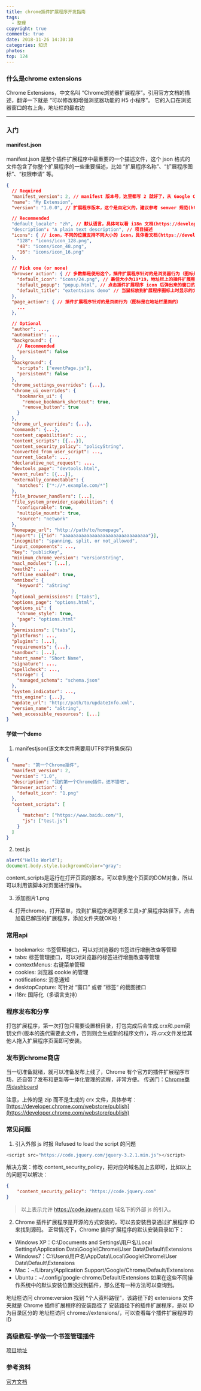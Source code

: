 ```yaml
---
title: chrome插件扩展程序开发指南
tags:
  - 整理
copyright: true
comments: true
date: 2018-11-26 14:30:10
categories: 知识
photos:
top: 124
---
```


### 什么是chrome extensions
Chrome Extensions，中文名叫 “Chrome浏览器扩展程序”。引用官方文档的描述，翻译一下就是 “可以修改和增强浏览器功能的 H5 小程序”。
它的入口在浏览器窗口的右上角，地址栏的最右边

---
<!-- more -->

### 入门
#### manifest.json
manifest.json 是整个插件扩展程序中最重要的一个描述文件，这个 json 格式的文件包含了你整个扩展程序的一些重要描述，比如 “扩展程序名称”、“扩展程序图标”、“权限申请” 等。

```json
{
  // Required
  "manifest_version": 2, // manifest 版本号，这里都写 2 就好了，从 Google Chrome 18 开始，就开始升级到 2 版本了
  "name": "My Extension",
  "version": "1.0.0", // 扩展程序版本，这个是自定义的，建议参考 semver 规范(http://semver.org/)

  // Recommended
  "default_locale": "zh", // 默认语言，具体可以看 i18n 文档(https://developer.chrome.com/extensions/i18n)
  "description": "A plain text description", // 项目描述
  "icons": { // icon，不同的位置支持不同大小的 icon，具体看文档(https://developer.chrome.com/extensions/manifest/icons)
    "128": "icons/icon_128.png",
    "48": "icons/icon_48.png",
    "16": "icons/icon_16.png"
  },

  // Pick one (or none)
  "browser_action": { // 多数都是使用这个，插件扩展程序针对的是浏览器行为（图标是在地址栏外面）
    "default_icon": "icons/24.png", // 最佳大小为19*19，地址栏上的插件扩展程序的 icon（一般作为主入口）
    "default_popup": "popup.html", // 点击插件扩展程序 icon 后弹出来的窗口的主页面 html
    "default_title": "extentsions demo" // 当鼠标放到扩展程序图标上时显示的文字
  },
  "page_action": { // 插件扩展程序针对的是页面行为（图标是在地址栏里面的）
    ...
  },

  // Optional
  "author": ...,
  "automation": ...,
  "background": {
    // Recommended
    "persistent": false
  },
  "background": {
    "scripts": ["eventPage.js"],
    "persistent": false
  },
  "chrome_settings_overrides": {...},
  "chrome_ui_overrides": {
    "bookmarks_ui": {
      "remove_bookmark_shortcut": true,
      "remove_button": true
    }
  },
  "chrome_url_overrides": {...},
  "commands": {...},
  "content_capabilities": ...,
  "content_scripts": [{...}],
  "content_security_policy": "policyString",
  "converted_from_user_script": ...,
  "current_locale": ...,
  "declarative_net_request": ...,
  "devtools_page": "devtools.html",
  "event_rules": [{...}],
  "externally_connectable": {
    "matches": ["*://*.example.com/*"]
  },
  "file_browser_handlers": [...],
  "file_system_provider_capabilities": {
    "configurable": true,
    "multiple_mounts": true,
    "source": "network"
  },
  "homepage_url": "http://path/to/homepage",
  "import": [{"id": "aaaaaaaaaaaaaaaaaaaaaaaaaaaaaaaa"}],
  "incognito": "spanning, split, or not_allowed",
  "input_components": ...,
  "key": "publicKey",
  "minimum_chrome_version": "versionString",
  "nacl_modules": [...],
  "oauth2": ...,
  "offline_enabled": true,
  "omnibox": {
    "keyword": "aString"
  },
  "optional_permissions": ["tabs"],
  "options_page": "options.html",
  "options_ui": {
    "chrome_style": true,
    "page": "options.html"
  },
  "permissions": ["tabs"],
  "platforms": ...,
  "plugins": [...],
  "requirements": {...},
  "sandbox": [...],
  "short_name": "Short Name",
  "signature": ...,
  "spellcheck": ...,
  "storage": {
    "managed_schema": "schema.json"
  },
  "system_indicator": ...,
  "tts_engine": {...},
  "update_url": "http://path/to/updateInfo.xml",
  "version_name": "aString",
  "web_accessible_resources": [...]
}
```

#### 学做一个demo
1. manifestjson(该文本文件需要用UTF8字符集保存)
```json
{
  "name": "第一个Chrome插件",
  "manifest_version": 2,
  "version": "1.0",
  "description": "我的第一个Chrome插件，还不错吧",
  "browser_action": {
    "default_icon": "1.png"
  },
  "content_scripts": [
    {
      "matches": ["https://www.baidu.com/"],
      "js": ["test.js"]
    }
  ]
}
```

2. test.js
```javascript
alert("Hello World");
document.body.style.backgroundColor="gray";
```
content_scripts是运行在打开页面的脚本，可以拿到整个页面的DOM对象，所以可以利用该脚本对页面进行操作。

3. 添加图片1.png

4. 打开chrome，打开菜单，找到扩展程序选项更多工具>扩展程序路径下。点击加载已解压的扩展程序，添加文件夹就OK啦！


### 常用api 
- bookmarks: 书签管理接口，可以对浏览器的书签进行增删改查等管理
- tabs: 标签管理接口，可以对浏览器的标签进行增删改查等管理
- contextMenus: 右键菜单管理
- cookies: 浏览器 cookie 的管理
- notifications: 消息通知
- desktopCapture: 可针对 “窗口” 或者 ”标签“ 的截图接口
- i18n: 国际化（多语言支持）

### 程序发布和分享
打包扩展程序，第一次打包只需要设置根目录，打包完成后会生成.crx和.pem密钥文件(版本的迭代需要此文件，否则则会生成新的程序文件)，将.crx文件发给其他人拖入扩展程序页面即可安装。

### 发布到chrome商店
当一切准备就绪，就可以准备发布上线了，Chrome 有个官方的插件扩展程序市场，还自带了发布和更新等一体化管理的流程，非常方便。
传送门：[Chrome商店dashboard](https://chrome.google.com/webstore/developer/dashboard)

注意，上传的是 zip 而不是生成的 crx 文件，具体参考：[https://developer.chrome.com/webstore/publish](https://developer.chrome.com/webstore/publish)

### 常见问题
1. 引入外部 js 时报 Refused to load the script 的问题
```javascript
<script src="https://code.jquery.com/jquery-3.2.1.min.js"></script>
```
解决方案：修改 content_security_policy，把对应的域名加上去即可，比如以上的问题可以解决：

```json
{
    "content_security_policy": "https://code.jquery.com"
}
```
> 以上表示允许 https://code.jquery.com 域名下的外部 js 的引入。
2. Chrome 插件扩展程序是开源的方式安装的，可以去安装目录通过扩展程序 ID 来找到源码。
正常情况下，Chrome 插件扩展程序的默认安装目录如下：

- Windows XP：C:\Documents and Settings\用户名\Local Settings\Application Data\Google\Chrome\User Data\Default\Extensions
- Windows7：C:\Users\用户名\AppData\Local\Google\Chrome\User Data\Default\Extensions
- Mac：~/Library/Application Support/Google/Chrome/Default/Extensions
- Ubuntu：~/.config/google-chrome/Default/Extensions
如果在这些不同操作系统中的默认安装位置没找到插件，那么还有一种方法可以查询到。

地址栏访问 chrome:version
找到 “个人资料路径”，该路径下的 extensions 文件夹就是 Chrome 插件扩展程序的安装路径了
安装路径下的插件扩展程序，是以 ID 为目录区分的
地址栏访问 chrome://extensions/，可以查看每个插件扩展程序的 ID

### 高级教程-学做一个书签管理插件
[项目地址]()

### 参考资料
[官方文档](https://developer.chrome.com/extensions/overview)